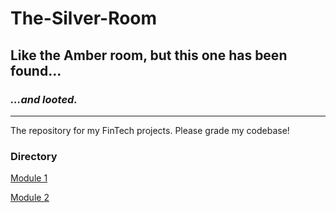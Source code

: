 # **The-Silver-Room**

## Like the Amber room, but this one has been found...

### *...and looted.*
---
The repository for my FinTech projects. Please grade my codebase!

### Directory

[Module 1](https://github.com/MC-Stream/The-Silver-Room/tree/main/Module1-C/Starter_Code)

[Module 2](https://github.com/MC-Stream/The-Silver-Room/tree/main/Module2-C/Starter_Code/loan_qualifier_app)
